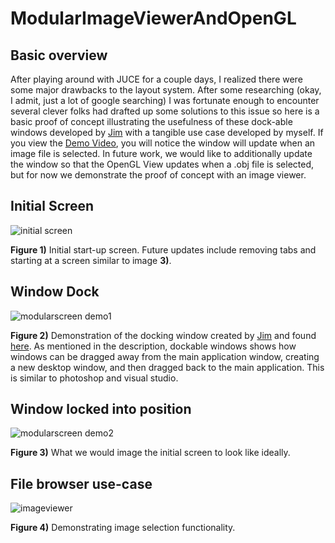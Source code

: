 # ModularImageViewerAndOpenGL

## Basic overview
After playing around with JUCE for a couple days, I realized there were some major drawbacks to the layout system.  After some researching (okay, I admit, just a lot of google searching) I was fortunate enough to encounter several clever folks had drafted up  some solutions to this issue so here is a basic proof of concept illustrating the usefulness of these dock-able windows developed by [Jim](https://github.com/jcredland) with a tangible use case developed by myself. If you view the [Demo Video](https://www.youtube.com/watch?v=wiGaL7ElxRE), you will notice the window will update when an image file is selected.  In future work, we would like to additionally update the window so that the OpenGL View updates when a .obj file is selected, but for now we demonstrate the proof of concept with an image viewer.

## Initial Screen
![initial screen](https://user-images.githubusercontent.com/8731829/37601381-e1f986ea-2b57-11e8-89e2-a5f29903f2bf.png)

**Figure 1)**  Initial start-up screen. Future updates include removing tabs and starting at a screen similar to image **3)**.


##  Window Dock
![modularscreen demo1](https://user-images.githubusercontent.com/8731829/37601400-ec4f1024-2b57-11e8-9bd4-c3dba542917a.png)

**Figure 2)**  Demonstration of the docking window created by [Jim](https://github.com/jcredland) and found [here](https://github.com/jcredland/dockable-windows).  As mentioned in the description, dockable windows shows how windows can be dragged away from the main application window, creating a new desktop window, and then dragged back to the main application. This is similar to photoshop and visual studio.

##  Window locked into position 
![modularscreen demo2](https://user-images.githubusercontent.com/8731829/37601423-f944da70-2b57-11e8-9c4a-4edfbc0db0f9.png)

**Figure 3)**  What we would image the initial screen to look like ideally.



## File browser use-case
![imageviewer](https://user-images.githubusercontent.com/8731829/37601437-007b7b50-2b58-11e8-8b6b-6f85cce4ba2e.png)

**Figure 4)**  Demonstrating image selection functionality.
